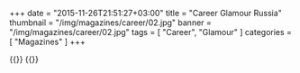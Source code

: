 +++
date = "2015-11-26T21:51:27+03:00"
title = "Career Glamour Russia"
thumbnail = "/img/magazines/career/02.jpg"
banner = "/img/magazines/career/02.jpg"
tags = [ "Career", "Glamour" ]
categories = [ "Magazines" ]
+++

{{<mkimage src="/img/magazines/career/01.jpg">}}
{{<mkimage src="/img/magazines/career/02.jpg">}}
